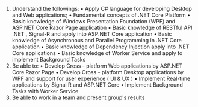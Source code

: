 1. Understand the followings:
   • Apply C# language for developing Desktop and Web applications;
   • Fundamental concepts of .NET Core Platform
   • Basic knowledge of Windows Presentation Foundation (WPF) and ASP.NET Core Razor Page application
   • Basic knowledge of RESTful API .NET , Signal-R and apply into ASP.NET Core application
   • Basic knowledge of Asynchronous and Parallel Programming in .NET Core application
   • Basic knowledge of Dependency Injection apply into .NET Core applications
   • Basic knowledge of Worker Service and apply to implement Background Tasks
2. Be able to:
   • Develop Cross - platform Web applications by ASP.NET Core Razor Page
   • Develop Cross - platform Desktop applications by WPF and support for user experience ( UI & UX )
   • Implement Real-time applications by Signal R and ASP.NET Core
   • Implement Background Tasks with Worker Service
3. Be able to work in a team and present group's results